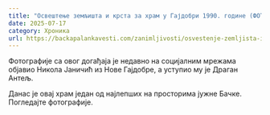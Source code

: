 ```yaml
---
title: "Освештење земљишта и крста за храм у Гајдобри 1990. године (ФОТО)"
date: 2025-07-17
category: Хроника
url: https://backapalankavesti.com/zanimljivosti/osvestenje-zemljista-i-krsta-za-hram-u-gajdobri-1990/
---
```


Фотографије са овог догађаја је недавно на социјалним мрежама објавио Никола Јаничић из Нове Гајдобре, а уступио му је Драган Антељ.

Данас је овај храм један од најлепших на просторима јужне Бачке. Погледајте фотографије.
